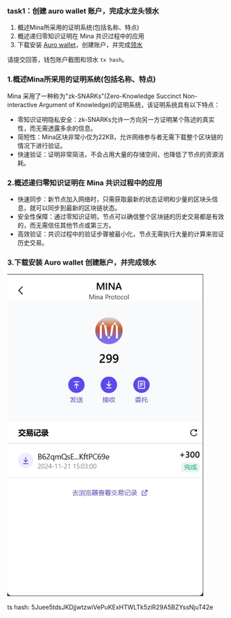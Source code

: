 
### task1：创建 auro wallet 账户，完成水龙头领水

1. 概述Mina所采用的证明系统(包括名称、特点)
2. 概述递归零知识证明在 Mina 共识过程中的应用
3. 下载安装 [Auro wallet](https://www.aurowallet.com/download/)，创建账户，并完成[领水](https://faucet.minaprotocol.com/)

请提交回答，钱包账户截图和领水 `tx hash`。

### 1.概述Mina所采用的证明系统(包括名称、特点)

Mina 采用了一种称为"zk-SNARKs"(Zero-Knowledge Succinct Non-interactive Argument of Knowledge)的证明系统，该证明系统具有以下特点：

- 零知识证明隐私安全：zk-SNARKs允许一方向另一方证明某个陈述的真实性，而无需透露多余的信息。
- 简短性：Mina区块非常小仅为22KB，允许网络参与者无需下载整个区块链的情况下进行验证。
- 快速验证：证明非常简洁，不会占用大量的存储空间，也降低了节点的资源消耗。

### 2.概述递归零知识证明在 Mina 共识过程中的应用

- 快速同步：新节点加入网络时，只需获取最新的状态证明和少量的区块头信息，就可以同步到最新的区块链状态。
- 安全性保障：通过零知识证明，节点可以确信整个区块链的历史交易都是有效的，而无需信任其他节点或第三方。
- 高效验证：共识过程中的验证步骤被最小化，节点无需执行大量的计算来验证历史交易。

### 3.下载安装 Auro wallet 创建账户，并完成领水

![账户](./task1.png)

ts hash: 5Juee5tdsJKDjjwtzwiVePuKExHTWLTk5ziR29A5BZYssNjuT42e
